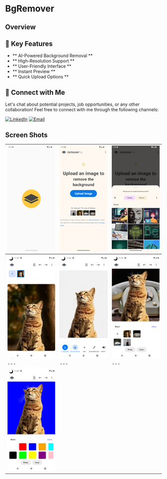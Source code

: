# BgRemover
## Overview

## 🚀 Key Features
- ** AI-Powered Background Removal **
- ** High-Resolution Support ** 
- ** User-Friendly Interface **
- ** Instant Preview **
- ** Quick Upload Options **

## 🤝 Connect with Me
Let's chat about potential projects, job opportunities, or any other collaboration! Feel free to connect with me through the following channels:

[![LinkedIn](https://img.shields.io/badge/LinkedIn-Connect-blue?style=for-the-badge&logo=linkedin)](https://www.linkedin.com/in/muhammad-zohaib-imtiaz-dev)
[![Email](https://img.shields.io/badge/Email-Drop%20a%20Message-red?style=for-the-badge&logo=gmail)](mailto:mzkhan9610@gmail.com)

## Screen Shots


| ![Screenshot 1](https://github.com/ZohaibKhanDev/Bg-Remover/blob/master/screenshots/1.png) | ![Screenshot 2](https://github.com/ZohaibKhanDev/Bg-Remover/blob/master/screenshots/2.png) | ![Screenshot 3](https://github.com/ZohaibKhanDev/Bg-Remover/blob/master/screenshots/3.png) |
| --- | --- | --- |
| ![Screenshot 4](https://github.com/ZohaibKhanDev/Bg-Remover/blob/master/screenshots/4.png) | ![Screenshot 5](https://github.com/ZohaibKhanDev/Bg-Remover/blob/master/screenshots/5.png) | ![Screenshot 6](https://github.com/ZohaibKhanDev/Bg-Remover/blob/master/screenshots/6.png) 
| --- | --- | ---|
| ![Screenshot 7](https://github.com/ZohaibKhanDev/Bg-Remover/blob/master/screenshots/7.png) |

